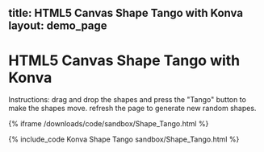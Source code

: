 title: HTML5 Canvas Shape Tango with Konva
layout: demo_page
---

# HTML5 Canvas Shape Tango with Konva

Instructions: drag and drop the shapes and press the "Tango" button to make the shapes move.  refresh the page to generate new random shapes.

{% iframe /downloads/code/sandbox/Shape_Tango.html %}

{% include_code Konva Shape Tango sandbox/Shape_Tango.html %}